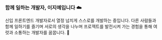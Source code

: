 ### 함께 일하는 개발자, 이지예입니다 ☁️

신입 프론트엔드 개발자로서 열정 넘치게 스스로를 개발하는 중입니다. 다른 사람들과 함께 일하기를 즐기며 서로의 생각을 나누며 프로젝트를 발전시켜 가는 경험을 통해 여럿과 소통하는 개발자를 꿈꿉니다. 💭

<!--
![Anurag's GitHub stats](https://github-readme-stats.vercel.app/api?username=jiyeeeah&theme=graywhite) 
-->
